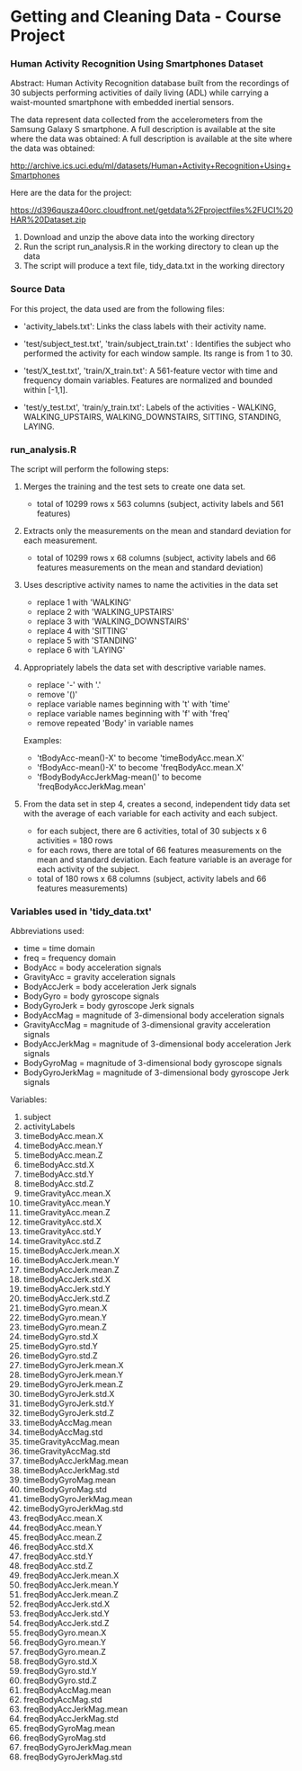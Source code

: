 # Getting and Cleaning Data - Course Project #

### Human Activity Recognition Using Smartphones Dataset ###
Abstract: Human Activity Recognition database built from the recordings of 30 subjects performing activities of daily living (ADL) while carrying a waist-mounted smartphone with embedded inertial sensors.

The data represent data collected from the accelerometers from the Samsung Galaxy S smartphone. A full description is available at the site where the data was obtained: 
A full description is available at the site where the data was obtained: 

http://archive.ics.uci.edu/ml/datasets/Human+Activity+Recognition+Using+Smartphones 

Here are the data for the project: 

https://d396qusza40orc.cloudfront.net/getdata%2Fprojectfiles%2FUCI%20HAR%20Dataset.zip 

1. Download and unzip the above data into the working directory
2. Run the script run_analysis.R in the working directory to clean up the data
3. The script will produce a text file, tidy_data.txt in the working directory

### Source Data ###
For this project, the data used are from the following files:
 
* 'activity_labels.txt': Links the class labels with their activity name.

* 'test/subject_test.txt', 'train/subject_train.txt' : Identifies the subject who performed the activity for each window sample. Its range is from 1 to 30.

* 'test/X_test.txt', 'train/X_train.txt': A 561-feature vector with time and frequency domain variables. Features are normalized and bounded within [-1,1].

* 'test/y_test.txt', 'train/y_train.txt': Labels of the activities - WALKING, WALKING_UPSTAIRS, WALKING_DOWNSTAIRS, SITTING, STANDING, LAYING. 

### run_analysis.R ###
The script will perform the following steps:

1. Merges the training and the test sets to create one data set.
	* total of 10299 rows x 563 columns (subject, activity labels and 561 features)

2. Extracts only the measurements on the mean and standard deviation for each measurement. 
	* total of 10299 rows x 68 columns (subject, activity labels and 66 features measurements on the mean and standard deviation)

3. Uses descriptive activity names to name the activities in the data set
	* replace 1 with 'WALKING'
	* replace 2 with 'WALKING_UPSTAIRS'
	* replace 3 with 'WALKING_DOWNSTAIRS'
	* replace 4 with 'SITTING'
	* replace 5 with 'STANDING'
	* replace 6 with 'LAYING'

4. Appropriately labels the data set with descriptive variable names.
	* replace '-' with '.' 
	* remove '()'
	* replace variable names beginning with 't' with 'time'
	* replace variable names beginning with 'f' with 'freq'
	* remove repeated 'Body' in variable names
	
	Examples:
	
	* 'tBodyAcc-mean()-X' to become 'timeBodyAcc.mean.X'
	* 'fBodyAcc-mean()-X' to become 'freqBodyAcc.mean.X'
	* 'fBodyBodyAccJerkMag-mean()' to become 'freqBodyAccJerkMag.mean'


5. From the data set in step 4, creates a second, independent tidy data set with the average of each variable for each activity and each subject.
 	* for each subject, there are 6 activities, total of 30 subjects x 6 activities = 180 rows
 	* for each rows, there are total of 66 features measurements on the mean and standard deviation. Each feature variable is an average for each activity of the subject. 
 	* total of 180 rows x 68 columns (subject, activity labels and 66 features measurements)

### Variables used in 'tidy_data.txt' ###

Abbreviations used:

* time = time domain
* freq = frequency domain
* BodyAcc = body acceleration signals 
* GravityAcc = gravity acceleration signals
* BodyAccJerk = body acceleration Jerk signals
* BodyGyro = body gyroscope signals
* BodyGyroJerk = body gyroscope Jerk signals
* BodyAccMag = magnitude of 3-dimensional body acceleration signals
* GravityAccMag = magnitude of 3-dimensional gravity acceleration signals
* BodyAccJerkMag = magnitude of 3-dimensional body acceleration Jerk signals 
* BodyGyroMag = magnitude of 3-dimensional body gyroscope signals
* BodyGyroJerkMag = magnitude of 3-dimensional body gyroscope Jerk signals

Variables:

1. subject 
2. activityLabels 
3. timeBodyAcc.mean.X 
4. timeBodyAcc.mean.Y 
5. timeBodyAcc.mean.Z 
6. timeBodyAcc.std.X 
7. timeBodyAcc.std.Y 
8. timeBodyAcc.std.Z 
9. timeGravityAcc.mean.X 
10. timeGravityAcc.mean.Y 
11. timeGravityAcc.mean.Z 
12. timeGravityAcc.std.X 
13. timeGravityAcc.std.Y 
14. timeGravityAcc.std.Z 
15. timeBodyAccJerk.mean.X 
16. timeBodyAccJerk.mean.Y 
17. timeBodyAccJerk.mean.Z 
18. timeBodyAccJerk.std.X 
19. timeBodyAccJerk.std.Y 
20. timeBodyAccJerk.std.Z 
21. timeBodyGyro.mean.X 
22. timeBodyGyro.mean.Y 
23. timeBodyGyro.mean.Z 
24. timeBodyGyro.std.X 
25. timeBodyGyro.std.Y 
26. timeBodyGyro.std.Z 
27. timeBodyGyroJerk.mean.X 
28. timeBodyGyroJerk.mean.Y 
29. timeBodyGyroJerk.mean.Z 
30. timeBodyGyroJerk.std.X 
31. timeBodyGyroJerk.std.Y 
32. timeBodyGyroJerk.std.Z 
33. timeBodyAccMag.mean 
34. timeBodyAccMag.std 
35. timeGravityAccMag.mean 
36. timeGravityAccMag.std 
37. timeBodyAccJerkMag.mean 
38. timeBodyAccJerkMag.std 
39. timeBodyGyroMag.mean 
40. timeBodyGyroMag.std 
41. timeBodyGyroJerkMag.mean 
42. timeBodyGyroJerkMag.std 
43. freqBodyAcc.mean.X 
44. freqBodyAcc.mean.Y 
45. freqBodyAcc.mean.Z 
46. freqBodyAcc.std.X 
47. freqBodyAcc.std.Y 
48. freqBodyAcc.std.Z 
49. freqBodyAccJerk.mean.X 
50. freqBodyAccJerk.mean.Y 
51. freqBodyAccJerk.mean.Z 
52. freqBodyAccJerk.std.X 
53. freqBodyAccJerk.std.Y 
54. freqBodyAccJerk.std.Z 
55. freqBodyGyro.mean.X 
56. freqBodyGyro.mean.Y 
57. freqBodyGyro.mean.Z 
58. freqBodyGyro.std.X 
59. freqBodyGyro.std.Y 
60. freqBodyGyro.std.Z 
61. freqBodyAccMag.mean 
62. freqBodyAccMag.std 
63. freqBodyAccJerkMag.mean 
64. freqBodyAccJerkMag.std 
65. freqBodyGyroMag.mean 
66. freqBodyGyroMag.std 
67. freqBodyGyroJerkMag.mean
68. freqBodyGyroJerkMag.std
